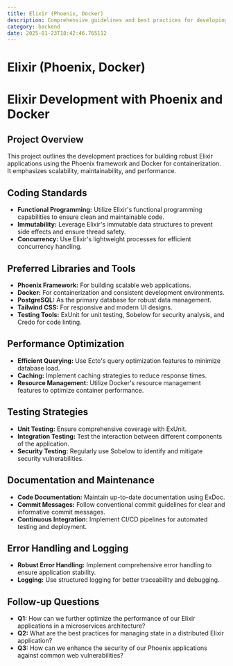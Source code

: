 ```yaml
---
title: Elixir (Phoenix, Docker)
description: Comprehensive guidelines and best practices for developing scalable and maintainable Elixir applications using Phoenix framework and Docker. Includes coding standards, preferred libraries, performance optimization, and testing strategies.
category: backend
date: 2025-01-23T18:42:46.765112
---
```


# Elixir (Phoenix, Docker)

# Elixir Development with Phoenix and Docker

## Project Overview
This project outlines the development practices for building robust Elixir applications using the Phoenix framework and Docker for containerization. It emphasizes scalability, maintainability, and performance.

## Coding Standards
- **Functional Programming:** Utilize Elixir's functional programming capabilities to ensure clean and maintainable code.
- **Immutability:** Leverage Elixir's immutable data structures to prevent side effects and ensure thread safety.
- **Concurrency:** Use Elixir's lightweight processes for efficient concurrency handling.

## Preferred Libraries and Tools
- **Phoenix Framework:** For building scalable web applications.
- **Docker:** For containerization and consistent development environments.
- **PostgreSQL:** As the primary database for robust data management.
- **Tailwind CSS:** For responsive and modern UI designs.
- **Testing Tools:** ExUnit for unit testing, Sobelow for security analysis, and Credo for code linting.

## Performance Optimization
- **Efficient Querying:** Use Ecto's query optimization features to minimize database load.
- **Caching:** Implement caching strategies to reduce response times.
- **Resource Management:** Utilize Docker's resource management features to optimize container performance.

## Testing Strategies
- **Unit Testing:** Ensure comprehensive coverage with ExUnit.
- **Integration Testing:** Test the interaction between different components of the application.
- **Security Testing:** Regularly use Sobelow to identify and mitigate security vulnerabilities.

## Documentation and Maintenance
- **Code Documentation:** Maintain up-to-date documentation using ExDoc.
- **Commit Messages:** Follow conventional commit guidelines for clear and informative commit messages.
- **Continuous Integration:** Implement CI/CD pipelines for automated testing and deployment.

## Error Handling and Logging
- **Robust Error Handling:** Implement comprehensive error handling to ensure application stability.
- **Logging:** Use structured logging for better traceability and debugging.

## Follow-up Questions
- **Q1:** How can we further optimize the performance of our Elixir applications in a microservices architecture?
- **Q2:** What are the best practices for managing state in a distributed Elixir application?
- **Q3:** How can we enhance the security of our Phoenix applications against common web vulnerabilities?
